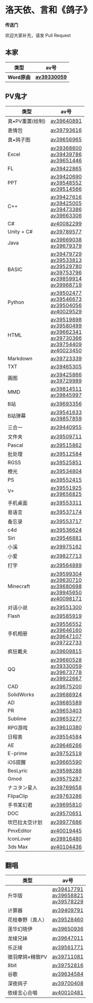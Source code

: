 # 洛天依、言和《鸽子》
**传送门**

欢迎大家补充，请发 Pull Request

## 本家
| 类型 | av号 |
| --- | --- |
| **Word原曲** | **[av39330059](https://www.bilibili.com/video/av39330059)** |

## PV鬼才
| 类型 | av号 |
| --- | --- |
| 真•PV重置(绘制) | [av39640891](https://www.bilibili.com/video/av39640891) |
| 表情包 | [av39793616](https://www.bilibili.com/video/av39793616) |
| 真•鸽子图 | [av39656965](https://www.bilibili.com/video/av39656965) |
| Excel  | [av39368600](https://www.bilibili.com/video/av39368600)<br />[av39439786](https://www.bilibili.com/video/av39439786)<br />[av39651446](https://www.bilibili.com/video/av39651446) |
| FL  | [av39422865](https://www.bilibili.com/video/av39422865) |
| PPT  | [av39420690](https://www.bilibili.com/video/av39420690)<br />[av39548552](https://www.bilibili.com/video/av39548552)<br />[av39514566](https://www.bilibili.com/video/av39514566) |
| C++  | [av39427616](https://www.bilibili.com/video/av39427616)<br />[av39425005](https://www.bilibili.com/video/av39425005)<br />[av39473386](https://www.bilibili.com/video/av39473386)<br />[av39663306](https://www.bilibili.com/video/av39663306) |
| C# | [av40082299](https://www.bilibili.com/video/av40082299) |
| Unity + C# | [av39789577](https://www.bilibili.com/video/av39789577) |
| Java | [av39669038](https://www.bilibili.com/video/av39669038)<br />[av39679379](https://www.bilibili.com/video/av39679379) |
| BASIC  | [av39479729](https://www.bilibili.com/video/av39479729)<br />[av39533813](https://www.bilibili.com/video/av39533813)<br />[av39529780](https://www.bilibili.com/video/av39529780)<br />[av39753796](https://www.bilibili.com/video/av39753796)<br />[av39859914](https://www.bilibili.com/video/av39859914)<br />[av39968719](https://www.bilibili.com/video/av39968719) |
| Python  | [av39502477](https://www.bilibili.com/video/av39502477)<br />[av39546673](https://www.bilibili.com/video/av39546673)<br />[av39504056](https://www.bilibili.com/video/av39504056)<br />[av40029529](https://www.bilibili.com/video/av40029529) |
| HTML  | [av39519898](https://www.bilibili.com/video/av39519898)<br />[av39580499](https://www.bilibili.com/video/av39580499)<br />[av39662341](https://www.bilibili.com/video/av39662341)<br />[av39730366](https://www.bilibili.com/video/av39730366)<br />[av39754409](https://www.bilibili.com/video/av39754409)<br />[av40023450](https://www.bilibili.com/video/av40023450) |
| Markdown  | [av39723339](https://www.bilibili.com/video/av39723339) |
| TXT  | [av39465305](https://www.bilibili.com/video/av39465305) |
| 画图 | [av39425866](https://www.bilibili.com/video/av39425866)<br />[av39729989](https://www.bilibili.com/video/av39729989) |
| MMD  | [av39814511](https://www.bilibili.com/video/av39814511)<br />[av39845997](https://www.bilibili.com/video/av39845997) | [av40120653](https://www.bilibili.com/video/av40120653) |
| B站 | [av39693356](https://www.bilibili.com/video/av39693356) |
| B站弹幕 | [av39541633](https://www.bilibili.com/video/av39541633)<br />[av39857859](https://www.bilibili.com/video/av39857859) |
| 三合一 | [av39440955](https://www.bilibili.com/video/av39440955) |
| 文件夹 | [av39509711](https://www.bilibili.com/video/av39509711) |
| Pascal  | [av39515862](https://www.bilibili.com/video/av39515862) |
| 批处理 | [av39512584](https://www.bilibili.com/video/av39512584)  |
| RGSS  | [av39525851](https://www.bilibili.com/video/av39525851) |
| 橙光 | [av39534804](https://www.bilibili.com/video/av39534804) |
| PS  | [av39552415](https://www.bilibili.com/video/av39552415) |
| V+  | [av39551925](https://www.bilibili.com/video/av39551925)<br />[av39656825](https://www.bilibili.com/video/av39656825) |
| 手机桌面 | [av39553311](https://www.bilibili.com/video/av39553311) |
| 易语言 | [av39537174](https://www.bilibili.com/video/av39537174) |
| 备忘录 | [av39553717](https://www.bilibili.com/video/av39553717) |
| c4d  | [av39536624](https://www.bilibili.com/video/av39536624) |
| Siri  | [av39546881](https://www.bilibili.com/video/av39546881) |
| 小溪  | [av39975162](https://www.bilibili.com/video/av39975162) |
| 小爱 | [av39827713](https://www.bilibili.com/video/av39827713) |
| 打字 | [av39564889](https://www.bilibili.com/video/av39564889) |
| Minecraft | [av39599304](https://www.bilibili.com/video/av39599304)<br />[av39630710](https://www.bilibili.com/video/av39630710)<br />[av39680698](https://www.bilibili.com/video/av39680698)<br />[av39945650](https://www.bilibili.com/video/av39945650)<br />[av40098171](https://www.bilibili.com/video/av40098171) |
| 对话小说 | [av39551300](https://www.bilibili.com/video/av39551300) |
| Flash  | [av39585919](https://www.bilibili.com/video/av39585919) |
| 手机相册 | [av39556552](https://www.bilibili.com/video/av39556552)<br />[av39646160](https://www.bilibili.com/video/av39646160)<br />[av39647107](https://www.bilibili.com/video/av39647107)<br />[av39722733](https://www.bilibili.com/video/av39722733) |
| 疯狂戴夫 | [av39609815](https://www.bilibili.com/video/av39609815) |
| QQ  | [av39660528](https://www.bilibili.com/video/av39660528)<br />[av39330059](https://www.bilibili.com/video/av39330059)<br />[av39673778](https://www.bilibili.com/video/av39673778)<br />[av39922667](https://www.bilibili.com/video/av39922667)|
| CAD  | [av39675200](https://www.bilibili.com/video/av39675200) |
| SolidWorks  | [av39686924](https://www.bilibili.com/video/av39686924) |
| AD  | [av39685589](https://www.bilibili.com/video/av39685589) |
| PR  | [av39653403](https://www.bilibili.com/video/av39653403) |
| Sublime  | [av39653277](https://www.bilibili.com/video/av39653277) |
| RPG游戏 | [av39610380](https://www.bilibili.com/video/av39610380) |
| 日程表 | [av39554584](https://www.bilibili.com/video/av39554584) |
| AE  | [av39646266](https://www.bilibili.com/video/av39646266) |
| E-prime  | [av39752519](https://www.bilibili.com/video/av39752519) |
| iOS提醒 | [av39665590](https://www.bilibili.com/video/av39665590) |
| BesLyric  | [av39598288](https://www.bilibili.com/video/av39598288) |
| Gmod  | [av39575287](https://www.bilibili.com/video/av39575287) |
| ナユタン星人 | [av39769658](https://www.bilibili.com/video/av39769658) |
| FlipaClip  | [av39763286](https://www.bilibili.com/video/av39763286) |
| 手书某幻君 | [av39695810](https://www.bilibili.com/video/av39695810) |
| DOC  | [av39570651](https://www.bilibili.com/video/av39570651) |
| 坎巴拉太空计划  | [av39977686](https://www.bilibili.com/video/av39977686) |
| PmxEditor  | [av40019445](https://www.bilibili.com/video/av40019445) |
| IconLover | [av39916480](https://www.bilibili.com/video/av39916480) |
| 3ds Max | [av40104436](https://www.bilibili.com/video/av40104436) |

## 翻唱
| 类型 | av号 |
| --- | --- |
| 升华版 | [av39417791](https://www.bilibili.com/video/av39417791)<br />[av39658821](https://www.bilibili.com/video/av39658821)<br />[av39578229](https://www.bilibili.com/video/av39578229) |
| 计算器 | [av39409791](https://www.bilibili.com/video/av39409791) |
| 花枝春野（真人） | [av39528460](https://www.bilibili.com/video/av39528460) |
| 莲华幻晓伊 | [av39650936](https://www.bilibili.com/video/av39650936) |
| 龙绫兄妹 | [av39647011](https://www.bilibili.com/video/av39647011) |
| 乐正绫 | [av39561771](https://www.bilibili.com/video/av39561771) |
| 徵羽摩鸽×精致PV  | [av39711081](https://www.bilibili.com/video/av39711081) |
| 8bit  | [av39752816](https://www.bilibili.com/video/av39752816) |
| 谷歌  | [av39634584](https://www.bilibili.com/video/av39634584) |
| 深夜鸽子 | [av39700408](https://www.bilibili.com/video/av39700408) |
| 依绫言心合唱 | [av40010481](https://www.bilibili.com/video/av40010481) |

